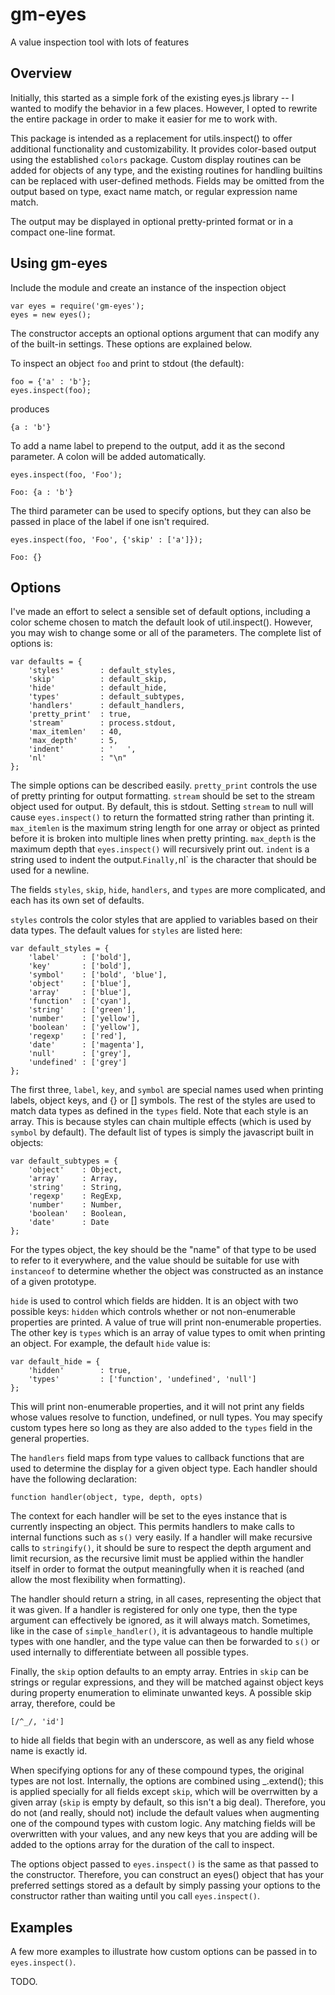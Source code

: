 gm-eyes
====

A value inspection tool with lots of features

Overview
--------

Initially, this started as a simple fork of the existing eyes.js library -- I wanted to modify the behavior
in a few places. However, I opted to rewrite the entire package in order to make it easier for me to work with.

This package is intended as a replacement for utils.inspect() to offer additional functionality and customizability.
It provides color-based output using the established `colors` package. Custom display routines can be added for objects
of any type, and the existing routines for handling builtins can be replaced with user-defined methods. Fields may
be omitted from the output based on type, exact name match, or regular expression name match.

The output may be displayed in optional pretty-printed format or in a compact one-line format.

Using gm-eyes
-------------

Include the module and create an instance of the inspection object

    var eyes = require('gm-eyes');
    eyes = new eyes();

The constructor accepts an optional options argument that can modify any of the built-in settings. These options are
explained below.

To inspect an object `foo` and print to stdout (the default):

    foo = {'a' : 'b'};
    eyes.inspect(foo);

produces

    {a : 'b'}

To add a name label to prepend to the output, add it as the second parameter. A colon will be added automatically.

    eyes.inspect(foo, 'Foo');

    Foo: {a : 'b'}

The third parameter can be used to specify options, but they can also be passed in place of the label if one isn't required.

    eyes.inspect(foo, 'Foo', {'skip' : ['a']});
    
    Foo: {}

Options
-------

I've made an effort to select a sensible set of default options, including a color scheme chosen to match the
default look of util.inspect(). However, you may wish to change some or all of the parameters. The complete list
of options is:

    var defaults = {
        'styles'		: default_styles,
        'skip'			: default_skip,
        'hide'			: default_hide,
        'types'			: default_subtypes,
        'handlers'		: default_handlers,
        'pretty_print'	: true,
        'stream'		: process.stdout,
        'max_itemlen'	: 40,
        'max_depth'		: 5,
        'indent'		: '   ',
        'nl'			: "\n"
    };

The simple options can be described easily. `pretty_print` controls the use of pretty printing for output formatting.
`stream` should be set to the stream object used for output. By default, this is stdout. Setting `stream` to null will
cause `eyes.inspect()` to return the formatted string rather than printing it. `max_itemlen` is the maximum string length
for one array or object as printed before it is broken into multiple lines when pretty printing. `max_depth` is the
maximum depth that `eyes.inspect()` will recursively print out. `indent` is a string used to indent the output.` Finally,
`nl` is the character that should be used for a newline.

The fields `styles`, `skip`, `hide`, `handlers`, and `types` are more complicated, and each has its own set of defaults.

`styles` controls the color styles that are applied to variables based on their data types. The default values for `styles`
are listed here:

    var default_styles = {
        'label'		: ['bold'],
        'key'		: ['bold'],
        'symbol'	: ['bold', 'blue'],
        'object'	: ['blue'],
        'array'		: ['blue'],
        'function'	: ['cyan'],
        'string'	: ['green'],
        'number'	: ['yellow'],
        'boolean'	: ['yellow'],
        'regexp'	: ['red'],
        'date'		: ['magenta'],
        'null'		: ['grey'],
        'undefined'	: ['grey']
    };


The first three, `label`, `key`, and `symbol` are special names used when printing labels, object keys, and {} or [] symbols.
The rest of the styles are used to match data types as defined in the `types` field. Note that each style is an array. This is
because styles can chain multiple effects (which is used by `symbol` by default). The default list of types is simply the
javascript built in objects:


    var default_subtypes = {
        'object'	: Object,
        'array'		: Array,
        'string'	: String,
        'regexp'	: RegExp,
        'number'	: Number,
        'boolean'	: Boolean,
        'date'		: Date
    };

For the types object, the key should be the "name" of that type to be used to refer to it everywhere, and the value should be
suitable for use with `instanceof` to determine whether the object was constructed as an instance of a given prototype.

`hide` is used to control which fields are hidden. It is an object with two possible keys: `hidden` which controls whether or
not non-enumerable properties are printed. A value of true will print non-enumerable properties. The other key is `types` which
is an array of value types to omit when printing an object. For example, the default `hide` value is:

    var default_hide = {
        'hidden'		: true,
        'types'			: ['function', 'undefined', 'null']
    };

This will print non-enumerable properties, and it will not print any fields whose values resolve to function, undefined, or null
types. You may specify custom types here so long as they are also added to the `types` field in the general properties.

The `handlers` field maps from type values to callback functions that are used to determine the display for a given object type.
Each handler should have the following declaration:

    function handler(object, type, depth, opts)

The context for each handler will be set to the eyes instance that is currently inspecting an object. This permits handlers to
make calls to internal functions such as `s()` very easily. If a handler will make recursive calls to `stringify()`, it should
be sure to respect the depth argument and limit recursion, as the recursive limit must be applied within the handler itself in
order to format the output meaningfully when it is reached (and allow the most flexibility when formatting).

The handler should return a string, in all cases, representing the object that it was given. If a handler is registered for only
one type, then the type argument can effectively be ignored, as it will always match. Sometimes, like in the case of `simple_handler()`,
it is advantageous to handle multiple types with one handler, and the type value can then be forwarded to `s()` or used internally
to differentiate between all possible types.

Finally, the `skip` option defaults to an empty array. Entries in `skip` can be strings or regular expressions, and they will be
matched against object keys during property enumeration to eliminate unwanted keys. A possible skip array, therefore, could be

    [/^_/, 'id']

to hide all fields that begin with an underscore, as well as any field whose name is exactly id.

When specifying options for any of these compound types, the original types are not lost. Internally, the options are combined
using _.extend(); this is applied specially for all fields except `skip`, which will be overrwitten by a given array (`skip` is
empty by default, so this isn't a big deal). Therefore, you do not (and really, should not) include the default values when
augmenting one of the compound types with custom logic. Any matching fields will be overwritten with your values, and any new
keys that you are adding will be added to the options array for the duration of the call to inspect.

The options object passed to `eyes.inspect()` is the same as that passed to the constructor. Therefore, you can construct an eyes()
object that has your preferred settings stored as a default by simply passing your options to the constructor rather than waiting
until you call `eyes.inspect()`.

Examples
--------

A few more examples to illustrate how custom options can be passed in to `eyes.inspect()`.

TODO.
